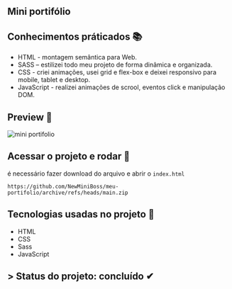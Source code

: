 ## Mini portifólio 
## Conhecimentos práticados 📚
- HTML - montagem semântica para Web.
- SASS – estilizei todo meu projeto de forma dinâmica e organizada.
- CSS - criei animações, usei grid e flex-box e deixei responsivo para mobile, tablet e desktop.
- JavaScript - realizei animações de scrool, eventos click e manipulação DOM.

## Preview 🎥
![mini portifolio](https://user-images.githubusercontent.com/80296330/203463908-24c8c018-e06f-4a35-a831-7cc27a8d0f30.png)

## Acessar o projeto e rodar 📁

é necessário fazer download do arquivo e abrir o ``index.html`` 

```
https://github.com/NewMiniBoss/meu-portifolio/archive/refs/heads/main.zip
```

## Tecnologias usadas no projeto 🚀
- HTML
- CSS
- Sass
- JavaScript

## > Status do projeto: concluído ✔
